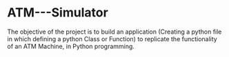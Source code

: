 # ATM---Simulator
The objective of the project is to build an application (Creating a python file in which defining a python Class or Function) to replicate the functionality of an ATM Machine, in Python programming.
